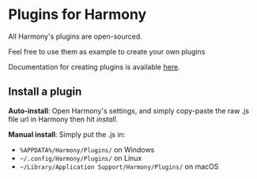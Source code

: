 # Plugins for Harmony

All Harmony's plugins are open-sourced.

Feel free to use them as example to create your own plugins

Documentation for creating plugins is available [here](https://getharmony.xyz/docs).

## Install a plugin

**Auto-install**: Open Harmony's settings, and simply copy-paste the raw .js file url in Harmony then hit *install*. 

**Manual install**: Simply put the .js in:
- `%APPDATA%/Harmony/Plugins/` on Windows
- `~/.config/Harmony/Plugins/` on Linux
- `~/Library/Application Support/Harmony/Plugins/` on macOS